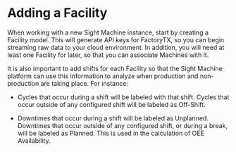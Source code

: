 # Adding a Facility

When working with a new Sight Machine instance, start by creating a Facility model. This will generate API keys for FactoryTX, so you can begin streaming raw data to your cloud environment. In addition, you will need at least one Facility for later, so that you can associate Machines with it.

It is also important to add shifts for each Facility so that the Sight Machine platform can use this information to analyze when production and non-production are taking place. For instance:

* Cycles that occur during a shift will be labeled with that shift. Cycles that occur outside of any configured shift will be labeled as Off-Shift.

* Downtimes that occur during a shift will be labeled as Unplanned. Downtimes that occur outside of any configured shift, or during a break, will be labeled as Planned. This is used in the calculation of OEE Availability.



